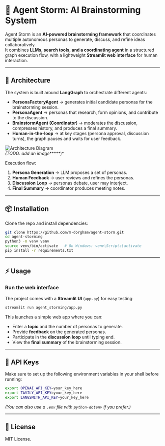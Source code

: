 # 🧠 Agent Storm: AI Brainstorming System  

Agent Storm is an **AI-powered brainstorming framework** that coordinates multiple autonomous personas to generate, discuss, and refine ideas collaboratively.  
It combines **LLMs, search tools, and a coordinating agent** in a structured graph execution flow, with a lightweight **Streamlit web interface** for human interaction.  

---

## 🚀 Architecture  

The system is built around **LangGraph** to orchestrate different agents:  

- **PersonaFactoryAgent** → generates initial candidate personas for the brainstorming session.  
- **PersonaAgent** → personas that research, form opinions, and contribute to the discussion.  
- **BrainstormAgent (Coordinator)** → moderates the discussion, compresses history, and produces a final summary.  
- **Human-in-the-loop** → at key stages (persona approval, discussion turns), the graph pauses and waits for user feedback.  

![Architecture Diagram](docs/architecture.png)  
*(TODO: add an image******)*  

Execution flow:  
1. **Persona Generation** → LLM proposes a set of personas.  
2. **Human Feedback** → user reviews and refines the personas.  
3. **Discussion Loop** → personas debate, user may interject.  
4. **Final Summary** → coordinator produces meeting notes.  

---

## 📦 Installation  

Clone the repo and install dependencies:  

```bash
git clone https://github.com/m-dorgham/agent-storm.git
cd agent-storming
python3 -m venv venv
source venv/bin/activate   # On Windows: venv\Scripts\activate
pip install -r requirements.txt
```

---

## ⚡ Usage  

### Run the web interface  

The project comes with a **Streamlit UI** (`app.py`) for easy testing:  

```bash
streamlit run agent_storming/app.py
```
This launches a simple web app where you can:

- Enter a **topic** and the number of personas to generate.
- Provide **feedback** on the generated personas.
- Participate in the **discussion loop** until typing end.
- View the **final summary** of the brainstorming session.

---

## 🔑 API Keys  

Make sure to set up the following environment variables in your shell before running:  

```bash
export OPENAI_API_KEY=your_key_here
export TAVILY_API_KEY=your_key_here
export LANGSMITH_API_KEY=your_key_here
```
*(You can also use a `.env` file with `python-dotenv` if you prefer.)*  

---

## 📜 License  

MIT License.  
